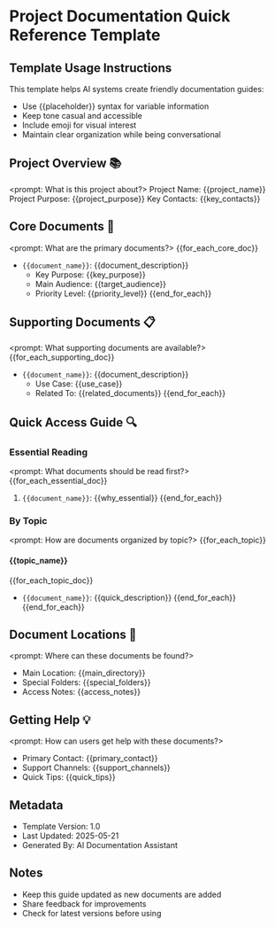 ﻿# Project Documentation Quick Reference Template

## Template Usage Instructions

This template helps AI systems create friendly documentation guides:
- Use {{placeholder}} syntax for variable information
- Keep tone casual and accessible
- Include emoji for visual interest
- Maintain clear organization while being conversational

## Project Overview 📚

<prompt: What is this project about?>
Project Name: {{project_name}}
Project Purpose: {{project_purpose}}
Key Contacts: {{key_contacts}}

## Core Documents 📑

<prompt: What are the primary documents?>
{{for_each_core_doc}}
- `{{document_name}}`: {{document_description}}
  - Key Purpose: {{key_purpose}}
  - Main Audience: {{target_audience}}
  - Priority Level: {{priority_level}}
{{end_for_each}}

## Supporting Documents 📋

<prompt: What supporting documents are available?>
{{for_each_supporting_doc}}
- `{{document_name}}`: {{document_description}}
  - Use Case: {{use_case}}
  - Related To: {{related_documents}}
{{end_for_each}}

## Quick Access Guide 🔍

### Essential Reading
<prompt: What documents should be read first?>
{{for_each_essential_doc}}
1. `{{document_name}}`: {{why_essential}}
{{end_for_each}}

### By Topic
<prompt: How are documents organized by topic?>
{{for_each_topic}}
#### {{topic_name}} 
{{for_each_topic_doc}}
- `{{document_name}}`: {{quick_description}}
{{end_for_each}}
{{end_for_each}}

## Document Locations 📂

<prompt: Where can these documents be found?>
- Main Location: {{main_directory}}
- Special Folders: {{special_folders}}
- Access Notes: {{access_notes}}

## Getting Help 💡

<prompt: How can users get help with these documents?>
- Primary Contact: {{primary_contact}}
- Support Channels: {{support_channels}}
- Quick Tips: {{quick_tips}}

## Metadata
- Template Version: 1.0
- Last Updated: 2025-05-21
- Generated By: AI Documentation Assistant

## Notes
- Keep this guide updated as new documents are added
- Share feedback for improvements
- Check for latest versions before using
